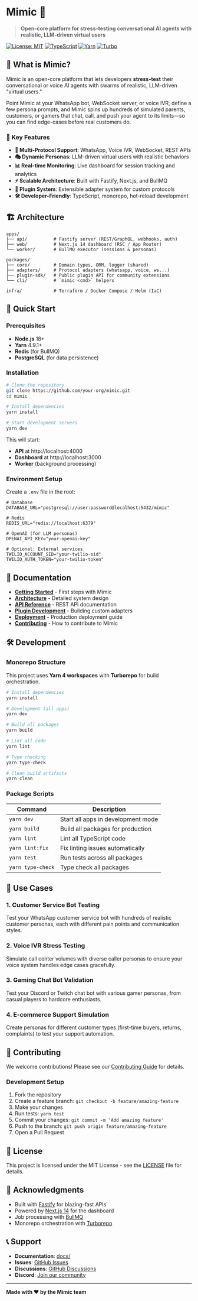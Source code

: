 # Mimic 🤖

> **Open-core platform for stress-testing conversational AI agents with realistic, LLM-driven virtual users**

[![License: MIT](https://img.shields.io/badge/License-MIT-yellow.svg)](https://opensource.org/licenses/MIT)
[![TypeScript](https://img.shields.io/badge/TypeScript-5.8.3-blue.svg)](https://www.typescriptlang.org/)
[![Yarn](https://img.shields.io/badge/Yarn-4.9.1-blue.svg)](https://yarnpkg.com/)
[![Turbo](https://img.shields.io/badge/Turbo-2.5.4-blue.svg)](https://turbo.build/)

## 🎯 What is Mimic?

Mimic is an open-core platform that lets developers **stress-test** their conversational or voice AI agents with swarms of realistic, LLM-driven "virtual users."

Point Mimic at your WhatsApp bot, WebSocket server, or voice IVR, define a few persona prompts, and Mimic spins up hundreds of simulated parents, customers, or gamers that chat, call, and push your agent to its limits—so you can find edge-cases before real customers do.

### 🚀 Key Features

- **🔄 Multi-Protocol Support**: WhatsApp, Voice IVR, WebSocket, REST APIs
- **🎭 Dynamic Personas**: LLM-driven virtual users with realistic behaviors
- **📊 Real-time Monitoring**: Live dashboard for session tracking and analytics
- **⚡ Scalable Architecture**: Built with Fastify, Next.js, and BullMQ
- **🔌 Plugin System**: Extensible adapter system for custom protocols
- **🛠️ Developer-Friendly**: TypeScript, monorepo, hot-reload development

## 🏗️ Architecture

```
apps/
├── api/          # Fastify server (REST/GraphQL, webhooks, auth)
├── web/          # Next.js 14 dashboard (RSC / App Router)
└── worker/       # BullMQ executor (sessions & personas)

packages/
├── core/         # Domain types, ORM, logger (shared)
├── adapters/     # Protocol adapters (whatsapp, voice, ws...)
├── plugin-sdk/   # Public plugin API for community extensions
└── cli/          # `mimic <cmd>` helpers

infra/            # Terraform / Docker Compose / Helm (IaC)
```

## 🚀 Quick Start

### Prerequisites

- **Node.js** 18+
- **Yarn** 4.9.1+
- **Redis** (for BullMQ)
- **PostgreSQL** (for data persistence)

### Installation

```bash
# Clone the repository
git clone https://github.com/your-org/mimic.git
cd mimic

# Install dependencies
yarn install

# Start development servers
yarn dev
```

This will start:

- **API** at http://localhost:4000
- **Dashboard** at http://localhost:3000
- **Worker** (background processing)

### Environment Setup

Create a `.env` file in the root:

```env
# Database
DATABASE_URL="postgresql://user:password@localhost:5432/mimic"

# Redis
REDIS_URL="redis://localhost:6379"

# OpenAI (for LLM personas)
OPENAI_API_KEY="your-openai-key"

# Optional: External services
TWILIO_ACCOUNT_SID="your-twilio-sid"
TWILIO_AUTH_TOKEN="your-twilio-token"
```

## 📖 Documentation

- **[Getting Started](./docs/getting-started.md)** - First steps with Mimic
- **[Architecture](./docs/architecture.md)** - Detailed system design
- **[API Reference](./docs/api-reference.md)** - REST API documentation
- **[Plugin Development](./docs/plugins.md)** - Building custom adapters
- **[Deployment](./docs/deployment.md)** - Production deployment guide
- **[Contributing](./CONTRIBUTING.md)** - How to contribute to Mimic

## 🛠️ Development

### Monorepo Structure

This project uses **Yarn 4 workspaces** with **Turborepo** for build orchestration.

```bash
# Install dependencies
yarn install

# Development (all apps)
yarn dev

# Build all packages
yarn build

# Lint all code
yarn lint

# Type checking
yarn type-check

# Clean build artifacts
yarn clean
```

### Package Scripts

| Command           | Description                        |
| ----------------- | ---------------------------------- |
| `yarn dev`        | Start all apps in development mode |
| `yarn build`      | Build all packages for production  |
| `yarn lint`       | Lint all TypeScript code           |
| `yarn lint:fix`   | Fix linting issues automatically   |
| `yarn test`       | Run tests across all packages      |
| `yarn type-check` | Type check all packages            |

## 🎯 Use Cases

### 1. **Customer Service Bot Testing**

Test your WhatsApp customer service bot with hundreds of realistic customer personas, each with different pain points and communication styles.

### 2. **Voice IVR Stress Testing**

Simulate call center volumes with diverse caller personas to ensure your voice system handles edge cases gracefully.

### 3. **Gaming Chat Bot Validation**

Test your Discord or Twitch chat bot with various gamer personas, from casual players to hardcore enthusiasts.

### 4. **E-commerce Support Simulation**

Create personas for different customer types (first-time buyers, returns, complaints) to test your support automation.

## 🤝 Contributing

We welcome contributions! Please see our [Contributing Guide](./CONTRIBUTING.md) for details.

### Development Setup

1. Fork the repository
2. Create a feature branch: `git checkout -b feature/amazing-feature`
3. Make your changes
4. Run tests: `yarn test`
5. Commit your changes: `git commit -m 'Add amazing feature'`
6. Push to the branch: `git push origin feature/amazing-feature`
7. Open a Pull Request

## 📄 License

This project is licensed under the MIT License - see the [LICENSE](./LICENSE) file for details.

## 🙏 Acknowledgments

- Built with [Fastify](https://fastify.io/) for blazing-fast APIs
- Powered by [Next.js 14](https://nextjs.org/) for the dashboard
- Job processing with [BullMQ](https://docs.bullmq.io/)
- Monorepo orchestration with [Turborepo](https://turbo.build/)

## 📞 Support

- **Documentation**: [docs/](./docs/)
- **Issues**: [GitHub Issues](https://github.com/your-org/mimic/issues)
- **Discussions**: [GitHub Discussions](https://github.com/your-org/mimic/discussions)
- **Discord**: [Join our community](https://discord.gg/mimic)

---

**Made with ❤️ by the Mimic team**
